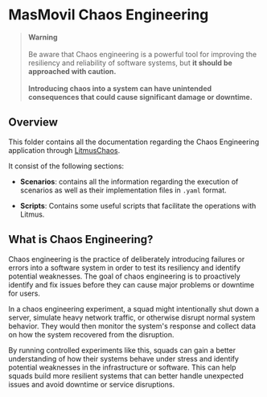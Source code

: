 # MasMovil Chaos Engineering

> **Warning** <br>
> <br>
> Be aware that Chaos engineering is a powerful tool for improving the resiliency and reliability of software systems, but **it should be approached with caution.** <br>
<br>**Introducing chaos into a system can have unintended consequences that could cause significant damage or downtime.**

## Overview

This folder contains all the documentation regarding the Chaos Engineering application through [LitmusChaos](https://docs.litmuschaos.io/).

It consist of the following sections:

- **Scenarios**: contains all the information regarding the execution of scenarios as well as their implementation files in `.yaml` format.

- **Scripts**: Contains some useful scripts that facilitate the operations with Litmus.

## What is Chaos Engineering?

Chaos engineering is the practice of deliberately introducing failures or errors into a software system in order to test its resiliency and identify potential weaknesses. The goal of chaos engineering is to proactively identify and fix issues before they can cause major problems or downtime for users.

In a chaos engineering experiment, a squad might intentionally shut down a server, simulate heavy network traffic, or otherwise disrupt normal system behavior. They would then monitor the system's response and collect data on how the system recovered from the disruption.

By running controlled experiments like this, squads can gain a better understanding of how their systems behave under stress and identify potential weaknesses in the infrastructure or software. This can help squads build more resilient systems that can better handle unexpected issues and avoid downtime or service disruptions.

